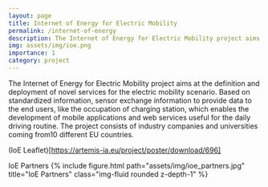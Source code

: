```yaml
---
layout: page
title: Internet of Energy for Electric Mobility
permalink: /internet-of-energy
description: The Internet of Energy for Electric Mobility project aims at the definition and deployment of novel services for the electric mobility scenario.
img: assets/img/ioe.png
importance: 1
category: project
---
```


The Internet of Energy for Electric Mobility project aims at the definition and deployment of novel services for the electric mobility scenario. Based on standardized information, sensor exchange information to provide data to the end users, like the occupation of charging station, which enables the development of mobile applications and web services useful for the daily driving routine. The project consists of industry companies and universities coming from10 different EU countries.

(IoE Leaflet)[https://artemis-ia.eu/project/poster/download/696]

IoE Partners
 {% include figure.html path="assets/img/ioe_partners.jpg" title="IoE Partners" class="img-fluid rounded z-depth-1" %} 
